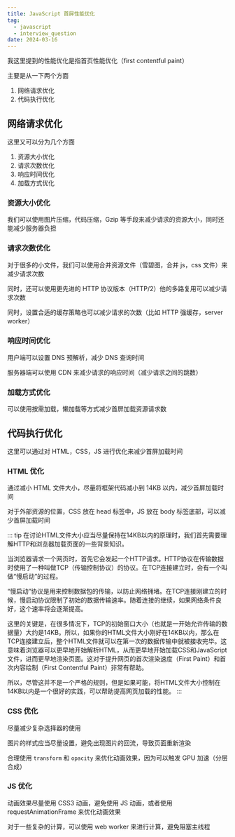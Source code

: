 ```yaml
---
title: JavaScript 首屏性能优化
tag:
  - javascript
  - interview_question
date: 2024-03-16
---
```


我这里提到的性能优化是指首页性能优化（first contentful paint）

主要是从一下两个方面

1. 网络请求优化
1. 代码执行优化

## 网络请求优化

这里又可以分为几个方面

1. 资源大小优化
1. 请求次数优化
1. 响应时间优化
1. 加载方式优化

### 资源大小优化

我们可以使用图片压缩，代码压缩，Gzip 等手段来减少请求的资源大小，同时还能减少服务器负担

### 请求次数优化

对于很多的小文件，我们可以使用合并资源文件（雪碧图，合并 js，css 文件）来减少请求次数

同时，还可以使用更先进的 HTTP 协议版本（HTTP/2）他的多路复用可以减少请求次数

同时，设置合适的缓存策略也可以减少请求的次数（比如 HTTP 强缓存，server worker）

### 响应时间优化

用户端可以设置 DNS 预解析，减少 DNS 查询时间

服务器端可以使用 CDN 来减少请求的响应时间（减少请求之间的跳数）

### 加载方式优化

可以使用按需加载，懒加载等方式减少首屏加载资源请求数

## 代码执行优化

这里可以通过对 HTML，CSS，JS 进行优化来减少首屏加载时间

### HTML 优化

通过减小 HTML 文件大小，尽量将框架代码减小到 14KB 以内，减少首屏加载时间

对于外部资源的位置，CSS 放在 head 标签中，JS 放在 body 标签底部，可以减少首屏加载时间

::: tip
在讨论HTML文件大小应当尽量保持在14KB以内的原理时，我们首先需要理解HTTP和浏览器加载页面的一些背景知识。

当浏览器请求一个网页时，首先它会发起一个HTTP请求。HTTP协议在传输数据时使用了一种叫做TCP（传输控制协议）的协议。在TCP连接建立时，会有一个叫做“慢启动”的过程。

“慢启动”协议是用来控制数据包的传输，以防止网络拥堵。在TCP连接刚建立的时候，慢启动协议限制了初始的数据传输速率。随着连接的继续，如果网络条件良好，这个速率将会逐渐提高。

这里的关键是，在很多情况下，TCP的初始窗口大小（也就是一开始允许传输的数据量）大约是14KB。所以，如果你的HTML文件大小刚好在14KB以内，那么在TCP连接建立后，整个HTML文件就可以在第一次的数据传输中就被接收完毕。这意味着浏览器可以更早地开始解析HTML，从而更早地开始加载CSS和JavaScript文件，进而更早地渲染页面。这对于提升网页的首次渲染速度（First Paint）和首次内容绘制（First Contentful Paint）非常有帮助。

所以，尽管这并不是一个严格的规则，但是如果可能，将HTML文件大小控制在14KB以内是一个很好的实践，可以帮助提高网页加载的性能。
:::

### CSS 优化

尽量减少复杂选择器的使用

图片的样式应当尽量设置，避免出现图片的回流，导致页面重新渲染

合理使用 `transform` 和 `opacity` 来优化动画效果，因为可以触发 GPU 加速（分层合成）

### JS 优化

动画效果尽量使用 CSS3 动画，避免使用 JS 动画，或者使用 requestAnimationFrame 来优化动画效果

对于一些复杂的计算，可以使用 web worker 来进行计算，避免阻塞主线程
